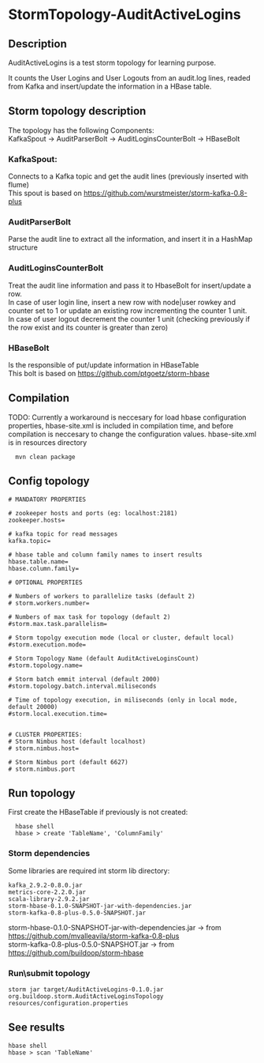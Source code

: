 # StormTopology-AuditActiveLogins

## Description

AuditActiveLogins is a test storm topology for learning purpose.

It counts the User Logins and User Logouts from an audit.log lines, readed from Kafka and insert/update the information in a HBase table.

## Storm topology description

The topology has the following Components:  
  KafkaSpout -> AuditParserBolt -> AuditLoginsCounterBolt -> HBaseBolt
  
### KafkaSpout: 
Connects to a Kafka topic and get the audit lines (previously inserted with flume)  
This spout is based on https://github.com/wurstmeister/storm-kafka-0.8-plus

### AuditParserBolt
Parse the audit line to extract all the information, and insert it in a HashMap structure

### AuditLoginsCounterBolt
Treat the audit line information and pass it to HbaseBolt for insert/update a row.  
In case of user login line, insert a new row with node|user rowkey and counter set to 1 or update an existing row incrementing the counter 1 unit.  
In case of user logout decrement the counter 1 unit (checking previously if the row exist and its counter is greater than zero)

### HBaseBolt
Is the responsible of put/update information in HBaseTable  
This bolt is based on https://github.com/ptgoetz/storm-hbase
  
## Compilation
  TODO: Currently a workaround is neccesary for load hbase configuration properties, hbase-site.xml is included in compilation time, and before compilation is neccesary to change the configuration values. hbase-site.xml is in resources directory
  
```
  mvn clean package
```  
## Config topology
```
# MANDATORY PROPERTIES

# zookeeper hosts and ports (eg: localhost:2181)
zookeeper.hosts=

# kafka topic for read messages
kafka.topic=

# hbase table and column family names to insert results
hbase.table.name=
hbase.column.family=

# OPTIONAL PROPERTIES

# Numbers of workers to parallelize tasks (default 2)
# storm.workers.number=

# Numbers of max task for topology (default 2)
#storm.max.task.parallelism=

# Storm topolgy execution mode (local or cluster, default local)
#storm.execution.mode=

# Storm Topology Name (default AuditActiveLoginsCount)
#storm.topology.name=

# Storm batch emmit interval (default 2000)
#storm.topology.batch.interval.miliseconds

# Time of topology execution, in miliseconds (only in local mode, default 20000)
#storm.local.execution.time=


# CLUSTER PROPERTIES:
# Storm Nimbus host (default localhost)
# storm.nimbus.host=

# Storm Nimbus port (default 6627)
# storm.nimbus.port
```
  
## Run topology

First create the HBaseTable if previously is not created:
```
  hbase shell
  hbase > create 'TableName', 'ColumnFamily'
```

### Storm dependencies

Some libraries are required int storm lib directory:
```
kafka_2.9.2-0.8.0.jar
metrics-core-2.2.0.jar
scala-library-2.9.2.jar
storm-hbase-0.1.0-SNAPSHOT-jar-with-dependencies.jar
storm-kafka-0.8-plus-0.5.0-SNAPSHOT.jar
```
storm-hbase-0.1.0-SNAPSHOT-jar-with-dependencies.jar -> from https://github.com/mvalleavila/storm-kafka-0.8-plus  
storm-kafka-0.8-plus-0.5.0-SNAPSHOT.jar -> from https://github.com/buildoop/storm-hbase
  
### Run\submit topology  
```
storm jar target/AuditActiveLogins-0.1.0.jar org.buildoop.storm.AuditActiveLoginsTopology resources/configuration.properties
```

## See results
```
hbase shell
hbase > scan 'TableName'
```
  

